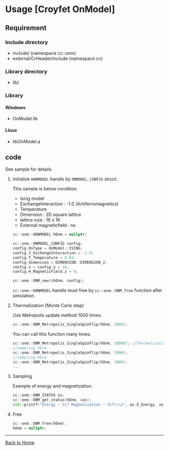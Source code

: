 # Usage [Croyfet OnModel]

## Requirement

### Include directory

- include/ (namespace cc::onm)
- external/CrHeader/include (namespace cc)

### Library directory
- lib/

### Library

#### Windows
- OnModel.lib

#### Linux
- libOnModel.a

## code

See sample for details.

1. Initialize `HONMODEL` handle by `ONMODEL_CONFIG` struct.

	This sample is below condition.
	
	- Ising model
	- ExchangeInteraction : -1.0 (Antiferromagnetics)
	- Temperature
	- Dimension : 2D square lattice
	- lattice size : 16 x 16
	- External magneticfield : no

	```C++
	cc::onm::HONMODEL hOnm = nullptr;

	cc::onm::ONMODEL_CONFIG config;
	config.OnType = OnModel::ISING;
	config.J_ExchangeInteraction = -1.0;
	config.T_Temperature = 0.01;
	config.dimension = DIMENSION::DIMENSION_2;
	config.x = config.y = 16;
	config.H_MagneticField.z = 0;

	cc::onm::ONM_new(&hOnm, config);
	```
	`cc::onm::HONMODEL` handle must free by `cc::onm::ONM_free` function after simulation.

2. Thermalization (Monte Carlo step)

	Use Metropolis update method 1000 times.

	```C++
	cc::onm::ONM_Metropolis_SingleSpinFlip(hOnm, 1000);
	```

	You can call this function many times.
	```C++
	cc::onm::ONM_Metropolis_SingleSpinFlip(hOnm, 10000); //Thermalization
	//sampling here
	cc::onm::ONM_Metropolis_SingleSpinFlip(hOnm, 1000);
	//sampling here
	cc::onm::ONM_Metropolis_SingleSpinFlip(hOnm, 1000);
	...
	```

3. Sampling

	Example of energy and magnetization.

	```C++
	cc::onm::ONM_STATUS os;
	cc::onm::ONM_get_status(hOnm, &os);
	std::printf("Energy : %lf Magnetization : %lf\r\n", os.E_Energy, os.M_Magnetization.z);
	```

4. Free

	```C++
	cc::onm::ONM_free(hOnm);
	hOnm = nullptr;
	```

---
[Back to Home](../readme.md)
